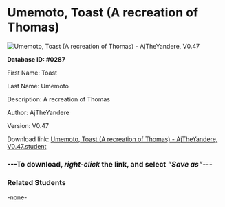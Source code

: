 # Umemoto, Toast (A recreation of Thomas)

<img src="Files/Umemoto, Toast (A recreation of Thomas).png" title="Umemoto, Toast (A recreation of Thomas) - AjTheYandere, V0.47">

**Database ID: #0287**

First Name: Toast

Last Name: Umemoto

Description: A recreation of Thomas

Author: AjTheYandere

Version: V0.47

Download link: <a href="https://raw.githubusercontent.com/Arbiter1223/Daigaku-Gurashi-Custom-Students/master/Files/Student Files/Umemoto%2C%20Toast%20(A%20recreation%20of%20Thomas)%20-%20AjTheYandere%2C%20V0.47.student">Umemoto, Toast (A recreation of Thomas) - AjTheYandere, V0.47.student</a>

### ---**To download, _right-click_ the link, and select _"Save as"_**---

### Related Students

-none-
